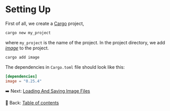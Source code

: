 # Setting Up

First of all, we create a [Cargo](https://doc.rust-lang.org/cargo/index.html) project,

```sh
cargo new my_project
```

where `my_project` is the name of the project.
In the project directory, we add [*image*](https://github.com/image-rs/image) to the project.

```sh
cargo add image
```

The dependencies in `Cargo.toml` file should look like this:

```toml
[dependencies]
image = "0.25.4"
```

:arrow_right:  Next: [Loading And Saving Image Files](./loading_and_saving_image_files.md)

:blue_book: Back: [Table of contents](./../README.md)
